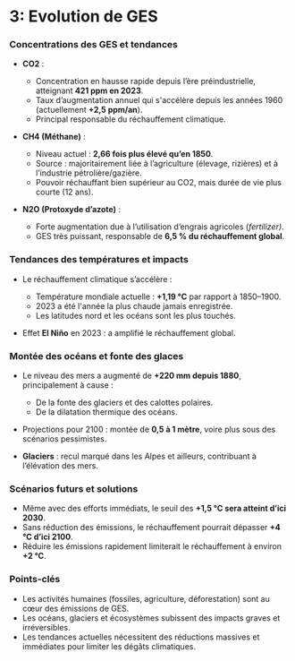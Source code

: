 # 3: Evolution de GES  

### Concentrations des GES et tendances  
- **CO2** :  
  - Concentration en hausse rapide depuis l’ère préindustrielle, atteignant **421 ppm en 2023**.  
  - Taux d’augmentation annuel qui s'accélère depuis les années 1960 (actuellement **+2,5 ppm/an**).  
  - Principal responsable du réchauffement climatique.  

- **CH4 (Méthane)** :  
  - Niveau actuel : **2,66 fois plus élevé qu’en 1850**.  
  - Source : majoritairement liée à l’agriculture (élevage, rizières) et à l’industrie pétrolière/gazière.  
  - Pouvoir réchauffant bien supérieur au CO2, mais durée de vie plus courte (12 ans).  

- **N2O (Protoxyde d’azote)** :  
  - Forte augmentation due à l’utilisation d’engrais agricoles (*fertilizer)*.  
  - GES très puissant, responsable de **6,5 % du réchauffement global**.  



### Tendances des températures et impacts  
- Le réchauffement climatique s’accélère :  
  - Température mondiale actuelle : **+1,19 °C** par rapport à 1850–1900.  
  - 2023 a été l'année la plus chaude jamais enregistrée.  
  - Les latitudes nord et les océans sont les plus touchés.  

- Effet **El Niño** en 2023 : a amplifié le réchauffement global.  



### Montée des océans et fonte des glaces  
- Le niveau des mers a augmenté de **+220 mm depuis 1880**, principalement à cause :  
  - De la fonte des glaciers et des calottes polaires.  
  - De la dilatation thermique des océans.  
- Projections pour 2100 : montée de **0,5 à 1 mètre**, voire plus sous des scénarios pessimistes.  

- **Glaciers** : recul marqué dans les Alpes et ailleurs, contribuant à l’élévation des mers.  



### Scénarios futurs et solutions  
- Même avec des efforts immédiats, le seuil des **+1,5 °C sera atteint d’ici 2030**.  
- Sans réduction des émissions, le réchauffement pourrait dépasser **+4 °C d’ici 2100**.  
- Réduire les émissions rapidement limiterait le réchauffement à environ **+2 °C**.  



### Points-clés  
- Les activités humaines (fossiles, agriculture, déforestation) sont au cœur des émissions de GES.  
- Les océans, glaciers et écosystèmes subissent des impacts graves et irréversibles.  
- Les tendances actuelles nécessitent des réductions massives et immédiates pour limiter les dégâts climatiques.